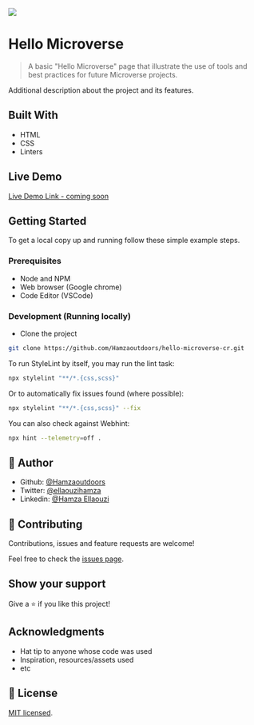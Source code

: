 ![](https://img.shields.io/badge/Microverse-blueviolet)

# Hello Microverse

> A basic "Hello Microverse" page that illustrate the use of tools and best practices for future Microverse projects.

Additional description about the project and its features.

## Built With

- HTML
- CSS
- Linters

## Live Demo

[Live Demo Link - coming soon]()

## Getting Started

To get a local copy up and running follow these simple example steps.

### Prerequisites

- Node and NPM
- Web browser (Google chrome)
- Code Editor (VSCode)

### Development (Running locally)

- Clone the project

```bash
git clone https://github.com/Hamzaoutdoors/hello-microverse-cr.git

```

To run StyleLint by itself, you may run the lint task:

```bash
npx stylelint "**/*.{css,scss}"
```

Or to automatically fix issues found (where possible):

```bash
npx stylelint "**/*.{css,scss}" --fix
```

You can also check against Webhint:

```bash
npx hint --telemetry=off .
```

## 👤 Author

- Github: [@Hamzaoutdoors](https://github.com/Hamzaoutdoors)
- Twitter: [@ellaouzihamza]()
- Linkedin: [@Hamza Ellaouzi](edin.com/in/hamza-ellaouzi-137a45b8/)

## 🤝 Contributing

Contributions, issues and feature requests are welcome!

Feel free to check the [issues page](../../issues).

## Show your support

Give a ⭐️ if you like this project!

## Acknowledgments

- Hat tip to anyone whose code was used
- Inspiration, resources/assets used
- etc

## 📝 License

[MIT licensed](./LICENSE).
